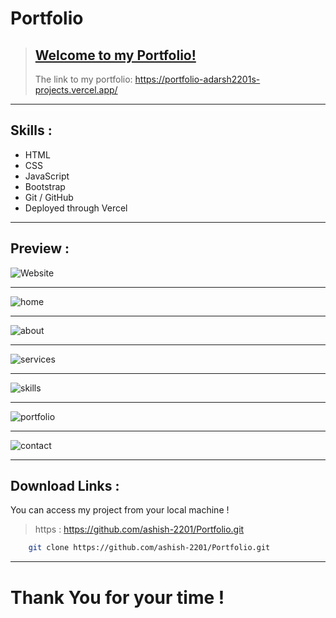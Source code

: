 # Portfolio
>## [Welcome to my Portfolio!](https://portfolio-adarsh2201s-projects.vercel.app/)
>The link to my portfolio: https://portfolio-adarsh2201s-projects.vercel.app/
___
## **Skills** : 
* HTML
* CSS
* JavaScript
* Bootstrap
* Git / GitHub
* Deployed through Vercel
___
## **Preview** :
![Website](./previews/Ashish.jfif)
___
![home](./previews/home.jpg)
___
![about](./previews/about.jpg)
___
![services](./previews/services.jpg)
___
![skills](./previews/skills.jpg)
___
![portfolio](./previews/portfolio.jpg)
___
![contact](./previews/contact%20me.jpg)
___
## **Download Links** : 
You can access my project from your local machine !
>https : https://github.com/ashish-2201/Portfolio.git

```bash
    git clone https://github.com/ashish-2201/Portfolio.git
```
___
# Thank You for your time !
